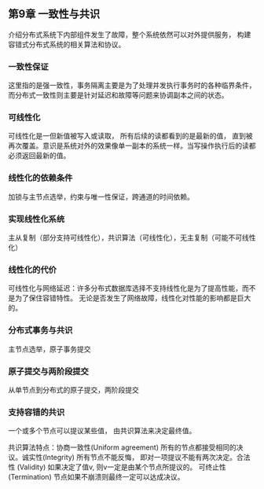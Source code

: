 ## 第9章 一致性与共识

介绍分布式系统下内部组件发生了故障，整个系统依然可以对外提供服务， 构建容错式分布式系统的相关算法和协议。

### 一致性保证

这里指的是强一致性，事务隔离主要是为了处理并发执行事务时的各种临界条件， 而分布式一致性则主要是针对延迟和故障等问题来协调副本之间的状态。

### 可线性化

可线性化是一但新值被写入或读取， 所有后续的读都看到的是最新的值， 直到被再次覆盖。意识是系统对外的效果像单一副本的系统一样。当写操作执行后的读都必须返回最新的值。

### 线性化的依赖条件

加锁与主节点选举，约束与唯一性保证，跨通道的时间依赖。

### 实现线性化系统

主从复制（部分支持可线性化），共识算法（可线性化），无主复制（可能不可线性化）

### 线性化的代价

可线性化与网络延迟：许多分布式数据库选择不支持线性化是为了提高性能，而不是为了保住容错特性。 无论是否发生了网络故障，线性化对性能的影响都是巨大的。

### 分布式事务与共识

主节点选举，原子事务提交

### 原子提交与两阶段提交

从单节点到分布式的原子提交，两阶段提交

### 支持容错的共识

一个或多个节点可以提议某些值， 由共识算法来决定最终值。

共识算法特点：协商一致性(Uniform agreement) 所有的节点都接受相同的决议。诚实性(Integrity) 所有节点不能反悔， 即对一项提议不能有两次决定。合法性 (Validity) 如果决定了值v, 则v一定是由某个节点所提议的。 可终止性(Termination) 节点如果不崩溃则最终一定可以达成决议。